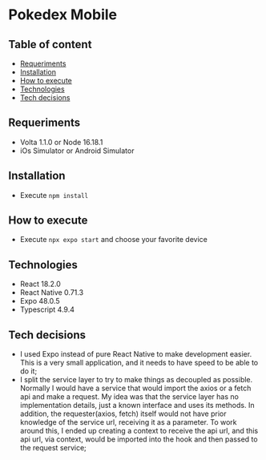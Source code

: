 # Pokedex Mobile

## Table of content

- [Requeriments](#requeriments)
- [Installation](#installation)
- [How to execute](#how-to-execute)
- [Technologies](#technologies)
- [Tech decisions](#tech-decisions)

## Requeriments

- Volta 1.1.0 or Node 16.18.1
- iOs Simulator or Android Simulator

## Installation

- Execute `npm install`

## How to execute

- Execute `npx expo start` and choose your favorite device

## Technologies

- React 18.2.0
- React Native 0.71.3
- Expo 48.0.5
- Typescript 4.9.4

## Tech decisions

- I used Expo instead of pure React Native to make development easier. This is a very small application, and it needs to have speed to be able to do it;
- I split the service layer to try to make things as decoupled as possible. Normally I would have a service that would import the axios or a fetch api and make a request. My idea was that the service layer has no implementation details, just a known interface and uses its methods. In addition, the requester(axios, fetch) itself would not have prior knowledge of the service url, receiving it as a parameter. To work around this, I ended up creating a context to receive the api url, and this api url, via context, would be imported into the hook and then passed to the request service;
